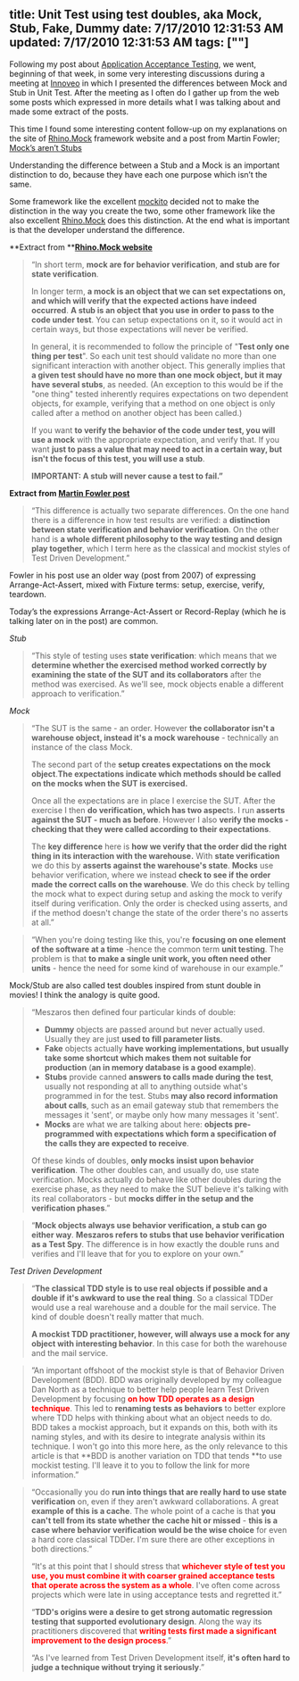 title: Unit Test using test doubles, aka Mock, Stub, Fake, Dummy
date: 7/17/2010 12:31:53 AM
updated: 7/17/2010 12:31:53 AM
tags: [""]
---
Following my post about [Application Acceptance Testing](http://www.laurentkempe.com/post/Application-Acceptance-Testing.aspx), we went, beginning of that week, in some very interesting discussions during a meeting at [Innoveo](http://www.innoveo.com/) in which I presented the differences between Mock and Stub in Unit Test. After the meeting as I often do I gather up from the web some posts which expressed in more details what I was talking about and made some extract of the posts.

This time I found some interesting content follow-up on my explanations on the site of [Rhino.Mock](http://ayende.com/Wiki/Rhino+Mocks+3.5.ashx) framework website and a post from Martin Fowler; [Mock’s aren’t Stubs](http://martinfowler.com/articles/mocksArentStubs.html)

Understanding the difference between a Stub and a Mock is an important distinction to do, because they have each one purpose which isn’t the same.

Some framework like the excellent [mockito](http://mockito.googlecode.com/) decided not to make the distinction in the way you create the two, some other framework like the also excellent [Rhino.Mock](http://ayende.com/Wiki/Rhino+Mocks.ashx) does this distinction. At the end what is important is that the developer understand the difference.

**Extract from **[**Rhino.Mock website**](http://ayende.com/Wiki/Rhino+Mocks+3.5.ashx) 

> “In short term, **mock are for behavior verification**, **and stub are for state verification**.
> 
> In longer term, **a mock is an object that we can set expectations on, and which will verify that the expected actions have indeed occurred**. **A stub is an object that you use in order to pass to the code under test**. You can setup expectations on it, so it would act in certain ways, but those expectations will never be verified.
> 
> In general, it is recommended to follow the principle of "**Test only one thing per test**". So each unit test should validate no more than one significant interaction with another object. This generally implies that **a given test should have no more than one mock object, but it may have several stubs**, as needed. (An exception to this would be if the "one thing" tested inherently requires expectations on two dependent objects, for example, verifying that a method on one object is only called after a method on another object has been called.)
> 
> If you want **to verify the behavior of the code under test, you will use a mock** with the appropriate expectation, and verify that. If you want **just to pass a value that may need to act in a certain way, but isn't the focus of this test, you will use a stub**.
> 
> **IMPORTANT: A stub will never cause a test to fail.”**

**Extract from [Martin Fowler post](http://martinfowler.com/articles/mocksArentStubs.html)**

> “This difference is actually two separate differences. On the one hand there is a difference in how test results are verified: a **distinction between state verification and behavior verification**. On the other hand is **a whole different philosophy to the way testing and design play together**, which I term here as the classical and mockist styles of Test Driven Development.”

Fowler in his post use an older way (post from 2007) of expressing Arrange-Act-Assert, mixed with Fixture terms: setup, exercise, verify, teardown.

Today’s the expressions Arrange-Act-Assert or Record-Replay (which he is talking later on in the post) are common.

*Stub*

> “This style of testing uses **state verification**: which means that we **determine whether the exercised method worked correctly by examining the state of the SUT and its collaborators** after the method was exercised. As we'll see, mock objects enable a different approach to verification.”

*Mock*

> “The SUT is the same - an order. However **the collaborator isn't a warehouse object, instead it's a mock warehouse** - technically an instance of the class Mock.
> 
> The second part of the **setup creates expectations on the mock object**.**The expectations indicate which methods should be called on the mocks when the SUT is exercised.**
> 
> Once all the expectations are in place I exercise the SUT. After the exercise I then **do verification, which has two aspec**ts. I run **asserts against the SUT - much as before**. However I also **verify the mocks - checking that they were called according to their expectations**.
> 
> The **key difference** here is **how we verify that the order did the right thing in its interaction with the warehouse.** With **state verification** we do this by **asserts against the warehouse's state**. **Mocks** use behavior verification, where we instead **check to see if the order made the correct calls on the warehouse**. We do this check by telling the mock what to expect during setup and asking the mock to verify itself during verification. Only the order is checked using asserts, and if the method doesn't change the state of the order there's no asserts at all.”

> “When you're doing testing like this, you're **focusing on one element of the software at a time** -hence the common term **unit testing**. The problem is that **to make a single unit work, you often need other units** - hence the need for some kind of warehouse in our example.”

Mock/Stub are also called test doubles inspired from stunt double in movies! I think the analogy is quite good.

> “Meszaros then defined four particular kinds of double:
> 
> *   **Dummy** objects are passed around but never actually used. Usually they are just **used to fill parameter lists**.
> *   **Fake** objects actually **have working implementations, but usually take some shortcut which makes them not suitable for production** (**an in memory database is a good example**).
> *   **Stubs** provide canned **answers to calls made during the test**, usually not responding at all to anything outside what's programmed in for the test. Stubs **may also record information about calls**, such as an email gateway stub that remembers the messages it 'sent', or maybe only how many messages it 'sent'.
> *   **Mocks** are what we are talking about here: **objects pre-programmed with expectations which form a specification of the calls they are expected to receive**.
> 
> Of these kinds of doubles, **only mocks insist upon behavior verification**. The other doubles can, and usually do, use state verification. Mocks actually do behave like other doubles during the exercise phase, as they need to make the SUT believe it's talking with its real collaborators - but **mocks differ in the setup and the verification phases**.”

> “**Mock objects always use behavior verification, a stub can go either way**. **Meszaros refers to stubs that use behavior verification as a Test Spy**. The difference is in how exactly the double runs and verifies and I'll leave that for you to explore on your own.”

*Test Driven Development*

> “**The classical TDD style is to use real objects if possible and a double if it's awkward to use the real thing**. So a classical TDDer would use a real warehouse and a double for the mail service. The kind of double doesn't really matter that much.
> 
> **A mockist TDD practitioner, however, will always use a mock for any object with interesting behavior**. In this case for both the warehouse and the mail service.

> ”An important offshoot of the mockist style is that of Behavior Driven Development (BDD). BDD was originally developed by my colleague Dan North as a technique to better help people learn Test Driven Development by focusing **<font color="#ff0000">on how TDD operates as a design technique</font>**. This led to **renaming tests as behaviors** to better explore where TDD helps with thinking about what an object needs to do. BDD takes a mockist approach, but it expands on this, both with its naming styles, and with its desire to integrate analysis within its technique. I won't go into this more here, as the only relevance to this article is that **BDD is another variation on TDD that tends **to use mockist testing. I'll leave it to you to follow the link for more information.”

> “Occasionally you do **run into things that are really hard to use state verification** on, even if they aren't awkward collaborations. A great **example of this is a cache**. The whole point of a cache is that **you can't tell from its state whether the cache hit or missed** - **this is a case where behavior verification would be the wise choice** for even a hard core classical TDDer. I'm sure there are other exceptions in both directions.”
> 
> “It's at this point that I should stress that<font color="#ff0000"> **whichever style of test you use, you must combine it with coarser grained acceptance tests that operate across the system as a whole**</font>. I've often come across projects which were late in using acceptance tests and regretted it.”
> 
> “**TDD's origins were a desire to get strong automatic regression testing that supported evolutionary design**. Along the way its practitioners discovered that<font color="#ff0000"> **writing tests first made a significant improvement to the design process**.</font>”
> 
> “As I've learned from Test Driven Development itself, **it's often hard to judge a technique without trying it seriously**.”

